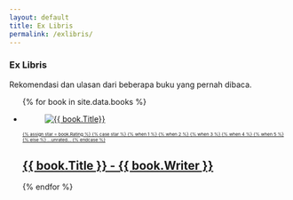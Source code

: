 ```yaml
---
layout: default
title: Ex Libris
permalink: /exlibris/
---
```

<h3>Ex Libris</h3>
Rekomendasi dan ulasan dari beberapa buku yang pernah dibaca.
<ul class="c-shelf">
  {% for book in site.data.books %}
    <li class="c-shelf__volume book-item">
      <a href="{{ book.Post }}" class="c-shelf__link">
        <figure class="c-cover book-figure">
            <img src="{{ book.Image }}?w=250&amp;h=400&amp;fit=crop&amp;q=50&amp;auto=format" alt="{{ book.Title}}"/>
        </figure>
        <div style="font-size: 0.5rem">
          {% assign star = book.Rating %}
          {% case star %}
            {% when 1 %}
              <i class="fa fa-star checked fa-xs"></i>
              <i class="fa fa-star fa-xs"></i>
              <i class="fa fa-star fa-xs"></i>
              <i class="fa fa-star fa-xs"></i>
              <i class="fa fa-star fa-xs"></i>
            {% when 2 %}
              <i class="fa fa-star checked fa-xs"></i>
              <i class="fa fa-star checked fa-xs"></i>
              <i class="fa fa-star fa-xs"></i>
              <i class="fa fa-star fa-xs"></i>
              <i class="fa fa-star fa-xs"></i>              
            {% when 3 %}
              <i class="fa fa-star checked fa-xs"></i>
              <i class="fa fa-star checked fa-xs"></i>
              <i class="fa fa-star checked fa-xs"></i>
              <i class="fa fa-star fa-xs"></i>
              <i class="fa fa-star fa-xs"></i>
            {% when 4 %}
              <i class="fa fa-star checked fa-xs"></i>
              <i class="fa fa-star checked fa-xs"></i>
              <i class="fa fa-star checked fa-xs"></i>
              <i class="fa fa-star checked fa-xs"></i>
              <i class="fa fa-star fa-xs"></i>
            {% when 5 %}
              <i class="fa fa-star checked fa-xs"></i>
              <i class="fa fa-star checked fa-xs"></i>
              <i class="fa fa-star checked fa-xs"></i>
              <i class="fa fa-star checked fa-xs"></i>
              <i class="fa fa-star checked fa-xs"></i>
            {% else %}
              ...unrated...
          {% endcase %}
        </div>
        <h2 class="c-shelf__volume__title">{{ book.Title }} - {{ book.Writer }}</h2>
      </a>
    </li>
  {% endfor %}
</ul>